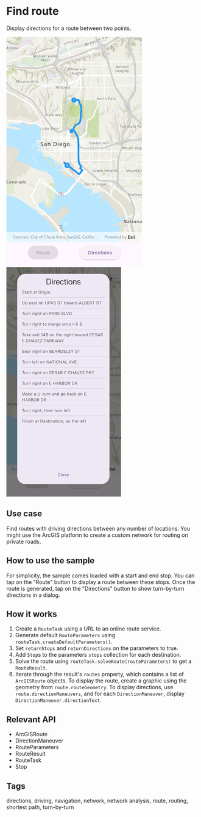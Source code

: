 # Find route

Display directions for a route between two points.

![Image of find route](find_route.png)
![Image of directions](find_route_directions.png)

## Use case

Find routes with driving directions between any number of locations. You might use the ArcGIS platform to create a custom network for routing on private roads.

## How to use the sample

For simplicity, the sample comes loaded with a start and end stop. You can tap on the "Route" button to display a route between these stops. Once the route is generated, tap on the "Directions" button to show turn-by-turn directions in a dialog.

## How it works

1. Create a `RouteTask` using a URL to an online route service.
2. Generate default `RouteParameters` using `routeTask.createDefaultParameters()`.
3. Set `returnStops` and `returnDirections` on the parameters to true.
4. Add `Stop`s to the parameters `stops` collection for each destination.
5. Solve the route using `routeTask.solveRoute(routeParameters)` to get a `RouteResult`.
6. Iterate through the result's `routes` property, which contains a list of `ArcGISRoute` objects. To display the route, create a graphic using the geometry from `route.routeGeometry`. To display directions, use `route.directionManeuvers`, and for each `DirectionManeuver`, display `DirectionManeuver.directionText`.

## Relevant API

* ArcGISRoute
* DirectionManeuver
* RouteParameters
* RouteResult
* RouteTask
* Stop

## Tags

directions, driving, navigation, network, network analysis, route, routing, shortest path, turn-by-turn

